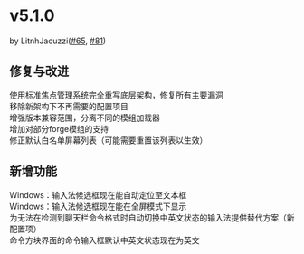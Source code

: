# v5.1.0 
by LitnhJacuzzi([#65](https://github.com/reserveword/IMBlocker/pull/65), [#81](https://github.com/reserveword/IMBlocker/pull/81))
## 修复与改进
使用标准焦点管理系统完全重写底层架构，修复所有主要漏洞  
移除新架构下不再需要的配置项目  
增强版本兼容范围，分离不同的模组加载器  
增加对部分forge模组的支持  
修正默认白名单屏幕列表（可能需要重置该列表以生效）
## 新增功能
Windows：输入法候选框现在能自动定位至文本框  
Windows：输入法候选框现在能在全屏模式下显示  
为无法在检测到聊天栏命令格式时自动切换中英文状态的输入法提供替代方案（新配置项）  
命令方块界面的命令输入框默认中英文状态现在为英文


